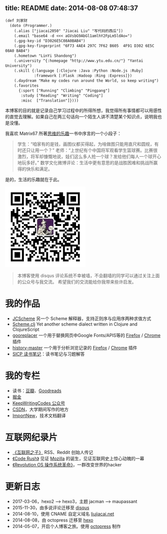title: README
date: 2014-08-08 07:48:37
---

```
(def 刘家财
  (doto (Programmer.)
    (.alias ["jiacai2050" "Jiacai Liu" "写代码的西瓜"])
    (.email "base64 -d <<< aGVsbG9AbGl1amlhY2FpLm5ldAo=")
    (.gpg-key-id "D3026E5C08A0BAB4")
    (.gpg-key-fingerprint "6F73 4AE4 297C 7F62 B605  4F91 D302 6E5C 08A0 BAB4")
    (.hometown "LinYi Shandong")
    (.university ^{:homepage "http://www.ytu.edu.cn/"} "Yantai University")
    (.skill {:language [:Clojure :Java :Python :Node.js :Ruby]
             :framework [:Flask :Hadoop :Ring :Express]})
    (.daydream "Make my codes run around the World, so keep writing")
    (.favorites
      {:sport ["Running" "Climbing" "Pingpang"]
       :study ["Reading" "Writing" "Coding"]
       :misc  ["Translation"]})))
```

本博客的目的就是记录自己学习过程中的所得所想，我觉得所有事情都可以用感性的直觉去理解。如果自己在两三句话向一个陌生人讲不清楚某个知识点，说明我也是没懂。

我喜欢 Matrix67 所著[思维的乐趣](http://book.douban.com/subject/10779597/)一书中序言的一个小段子：

> 学生：“咱家有的是钱，画图仪都买得起，为啥做图只能用直尺和圆规，有时还只让用一个？”
> 老师：“上世纪有个中国将军观看学生篮球赛。比赛很激烈，将军却慷慨地说，娃们这么多人抢一个球？发给他们每人一个球开心地玩多好。”
> 数学文化微博评论：生活中更有意思的是战胜困难和挑战所赢得的快乐和满足。

是的，生活的乐趣就在于此。

![KeepWritingCodes 微信公众号](/images/wx_qrcode.jpg)

> 本博客使用 disqus 评论系统不幸被墙，不会翻墙的同学可以通过关注上面的公众号与我交流。
希望我们的交流能给你我带来些许启发。


我的作品
====

- [JCScheme](https://github.com/jiacai2050/JCScheme) 另一个 Scheme 解释器，支持正则序与应用序两种求值方式
- [Scheme.clj](http://liujiacai.net/scheme.clj/) Yet another scheme dialect written in Clojure and ClojureScript
- [gooreplacer](http://liujiacai.net/gooreplacer) 一个用于替换网页中Google Fonts/APIS等的 [Firefox](https://addons.mozilla.org/zh-CN/firefox/addon/gooreplacer/) / [Chrome](https://chrome.google.com/webstore/detail/jnlkjeecojckkigmchmfoigphmgkgbip) 插件
- [history-master](https://github.com/jiacai2050/history-master) 一个用于分析浏览记录的  [Firefox](https://addons.mozilla.org/firefox/addon/advanced-history/) / [Chrome](https://chrome.google.com/webstore/detail/advanced-history/mkfgjjeggnmkbobjmelbjhdchcoadnin) 插件
- [SICP 读书笔记](https://github.com/jiacai2050/sicp)：读书笔记与习题解答

我的专栏
====

- 读书：[豆瓣](https://www.douban.com/people/liujiacai/)、[Goodreads](https://www.goodreads.com/user/show/79743745-jiacai-liu)
- [掘金](https://gold.xitu.io/user/57c2431b165abd00665ee39f)
- [KeepWritingCodes 公众号](http://weixin.sogou.com/weixin?query=keepwritingcodes)
- [CSDN](http://blog.csdn.net/jiacai2050)，大学期间写作的地方
- [ImportNew](http://www.importnew.com/author/liujiacai)，技术文档翻译

互联网纪录片
====

* [《互联网之子》](http://www.tudou.com/programs/view/jefojo_-HjQ/&lvt=76) RSS、Reddit 创始人传记
* [《Code Rush》](http://v.youku.com/v_show/id_XNjA2NDI2MTUy.html) 见证 [Mozilla](/blog/2014/09/14/mozilla-history/) 的诞生，见证互联网史上惊心动魄的一幕
* [《Revolution OS 操作系统革命》](http://www.tudou.com/programs/view/lCsZxfWXJ0k/)，一群改变世界的hacker

更新日志
====

- 2017-03-06，hexo2 --> hexo3，主题 jacman --> maupassant
- 2015-11-30，由多说评论迁移至 [disqus](https://disqus.com/)
- 2014-08-10，使用 CNAME 自定义域名 [liujiacai.net](http://liujiacai.net)
- 2014-08-08，由 octopress 迁移至 [hexo](https://hexo.io/)
- 2014-05-07，开启个人博客之旅。使用 [octopress](http://octopress.org/) 制作
